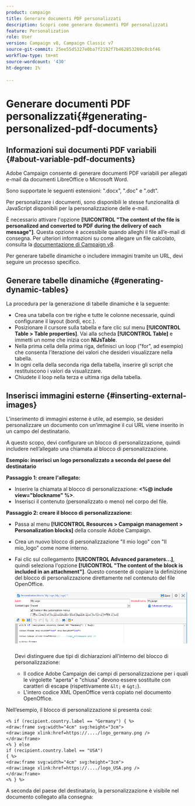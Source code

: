 ```yaml
---
product: campaign
title: Generare documenti PDF personalizzati
description: Scopri come generare documenti PDF personalizzati
feature: Personalization
role: User
version: Campaign v8, Campaign Classic v7
source-git-commit: 25ee55d5327e0ba7f2192f7b462853269c8cbf46
workflow-type: tm+mt
source-wordcount: '430'
ht-degree: 1%

---
```


# Generare documenti PDF personalizzati{#generating-personalized-pdf-documents}

## Informazioni sui documenti PDF variabili {#about-variable-pdf-documents}

Adobe Campaign consente di generare documenti PDF variabili per allegati e-mail da documenti LibreOffice o Microsoft Word.

Sono supportate le seguenti estensioni: &quot;.docx&quot;, &quot;.doc&quot; e &quot;.odt&quot;.

Per personalizzare i documenti, sono disponibili le stesse funzionalità di JavaScript disponibili per la personalizzazione delle e-mail.

È necessario attivare l&#39;opzione **[!UICONTROL "The content of the file is personalized and converted to PDF during the delivery of each message"]**. Questa opzione è accessibile quando alleghi il file all’e-mail di consegna. Per ulteriori informazioni su come allegare un file calcolato, consulta la [documentazione di Campaign v8](attaching-files.md).

Per generare tabelle dinamiche o includere immagini tramite un URL, devi seguire un processo specifico.

## Generare tabelle dinamiche {#generating-dynamic-tables}

La procedura per la generazione di tabelle dinamiche è la seguente:

* Crea una tabella con tre righe e tutte le colonne necessarie, quindi configurane il layout (bordi, ecc.).
* Posizionare il cursore sulla tabella e fare clic sul menu **[!UICONTROL Table > Table properties]**. Vai alla scheda **[!UICONTROL Table]** e immetti un nome che inizia con **NlJsTable**.
* Nella prima cella della prima riga, definisci un loop (&quot;for&quot;, ad esempio) che consenta l’iterazione dei valori che desideri visualizzare nella tabella.
* In ogni cella della seconda riga della tabella, inserire gli script che restituiscono i valori da visualizzare.
* Chiudete il loop nella terza e ultima riga della tabella.

## Inserisci immagini esterne {#inserting-external-images}

L’inserimento di immagini esterne è utile, ad esempio, se desideri personalizzare un documento con un’immagine il cui URL viene inserito in un campo del destinatario.

A questo scopo, devi configurare un blocco di personalizzazione, quindi includere nell’allegato una chiamata al blocco di personalizzazione.

**Esempio: inserisci un logo personalizzato a seconda del paese del destinatario**

**Passaggio 1: creare l&#39;allegato:**

* Inserire la chiamata al blocco di personalizzazione: **&lt;%@ include view=&quot;blockname&quot; %>**.
* Inserisci il contenuto (personalizzato o meno) nel corpo del file.

**Passaggio 2: creare il blocco di personalizzazione:**

* Passa al menu **[!UICONTROL Resources > Campaign management > Personalization blocks]** della console Adobe Campaign.
* Crea un nuovo blocco di personalizzazione &quot;Il mio logo&quot; con &quot;Il mio_logo&quot; come nome interno.
* Fai clic sul collegamento **[!UICONTROL Advanced parameters...]**, quindi seleziona l&#39;opzione **[!UICONTROL "The content of the block is included in an attachment"]**. Questo consente di copiare la definizione del blocco di personalizzazione direttamente nel contenuto del file OpenOffice.

  ![](assets/s_ncs_pdf_bloc_option.png)

  Devi distinguere due tipi di dichiarazioni all’interno del blocco di personalizzazione:

   * Il codice Adobe Campaign dei campi di personalizzazione per i quali le virgolette &quot;aperta&quot; e &quot;chiusa&quot; devono essere sostituite con caratteri di escape (rispettivamente `&lt;` e `&gt;`).
   * L&#39;intero codice XML OpenOffice verrà copiato nel documento OpenOffice.

Nell’esempio, il blocco di personalizzazione si presenta così:

```
<% if (recipient.country.label == "Germany") { %>
<draw:frame svg:width="4cm" svg:height="3cm">
<draw:image xlink:href=https://..../logo_germany.png />
</draw:frame>
<% } else
if (recipient.country.label == "USA")
{ %>
<draw:frame svg:width="4cm" svg:height="3cm">
<draw:image xlink:href=https://..../logo_USA.png />
</draw:frame>
<% } %>
```

A seconda del paese del destinatario, la personalizzazione è visibile nel documento collegato alla consegna:
